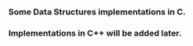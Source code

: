 ### Some Data Structures implementations in C. ###
### Implementations in C++ will be added later. ###
  
